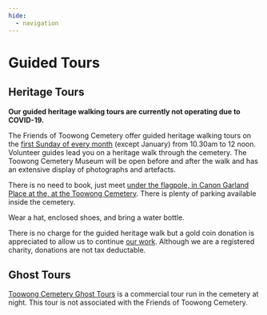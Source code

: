 ```yaml
---
hide:
  - navigation
---
```


# Guided Tours

## Heritage Tours

**Our guided heritage walking tours are currently not operating due to COVID-19.**

The Friends of Toowong Cemetery offer guided heritage walking tours on the [first Sunday of every month](https://www.timeanddate.com/calendar/custom.html?year=2022&y2=2023&months=24&country=29&typ=3&display=3&cols=0&fdow=7&hol=0&ctf=5&ctc=2&holmark=2&hod=1&hcl=1&cdt=7&cwd=1______&holm=1&df=1) (except January) from 10.30am to 12 noon. Volunteer guides lead you on a heritage walk through the cemetery. The Toowong Cemetery Museum will be open before and after the walk and has an extensive display of photographs and artefacts.

There is no need to book, just meet [under the flagpole, in Canon Garland Place at the, at the Toowong Cemetery](https://www.brisbane.qld.gov.au/community-and-safety/community-support/cemeteries/toowong-cemetery#location). There is plenty of parking available inside the cemetery.

Wear a hat, enclosed shoes, and bring a water bottle. 

There is no charge for the guided heritage walk but a gold coin donation is appreciated to allow us to continue [our work](about/index.md). Although we are a registered charity, donations are not tax deductable. 

## Ghost Tours

[Toowong Cemetery Ghost Tours](https://ghosttoursaustralia.com.au/brisbane-ghost-tours/toowong-cemetery-original/) is a commercial tour run in the cemetery at night. This tour is not associated with the Friends of Toowong Cemetery.
